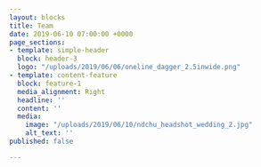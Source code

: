 ```yaml
---
layout: blocks
title: Team
date: 2019-06-10 07:00:00 +0000
page_sections:
- template: simple-header
  block: header-3
  logo: "/uploads/2019/06/06/oneline_dagger_2.5inwide.png"
- template: content-feature
  block: feature-1
  media_alignment: Right
  headline: ''
  content: ''
  media:
    image: "/uploads/2019/06/10/ndchu_headshot_wedding_2.jpg"
    alt_text: ''
published: false

---
```

